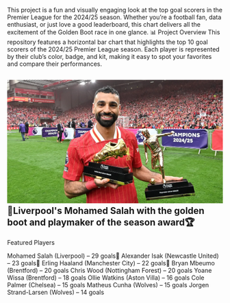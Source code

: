 This project is a fun and visually engaging look at the top goal scorers in the Premier League for the 2024/25 season. Whether you’re a football fan, data enthusiast, or just love a good leaderboard, this chart delivers all the excitement of the Golden Boot race in one glance.
📊 Project Overview
This repository features a horizontal bar chart that highlights the top 10 goal scorers of the 2024/25 Premier League season. Each player is represented by their club’s color, badge, and kit, making it easy to spot your favorites and compare their performances.

![image_alt](https://github.com/Siphe247/Premier-League/blob/c63f4d6d93bd45c035cc8166c4440c36ee614700/GettyImages-2216995141.jpg.webp)
📸Liverpool's Mohamed Salah with the golden boot and playmaker of the season award🏆
-------------

Featured Players

Mohamed Salah (Liverpool) – 29 goals🥇
Alexander Isak (Newcastle United) – 23 goals🥈
Erling Haaland (Manchester City) – 22 goals🥉
Bryan Mbeumo (Brentford) – 20 goals
Chris Wood (Nottingham Forest) – 20 goals
Yoane Wissa (Brentford) – 18 goals
Ollie Watkins (Aston Villa) – 16 goals
Cole Palmer (Chelsea) – 15 goals
Matheus Cunha (Wolves) – 15 goals
Jorgen Strand-Larsen (Wolves) – 14 goals


